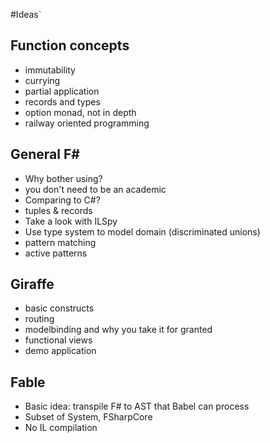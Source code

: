#Ideas`

## Function concepts

- immutability
- currying
- partial application
- records and types
- option monad, not in depth
- railway oriented programming

## General F#

- Why bother using?
- you don't need to be an academic
- Comparing to C#?
- tuples & records
- Take a look with ILSpy
- Use type system to model domain (discriminated unions)
- pattern matching
- active patterns


## Giraffe

- basic constructs
- routing
- modelbinding and why you take it for granted
- functional views
- demo application

## Fable

- Basic idea: transpile F# to AST that Babel can process
- Subset of System, FSharpCore
- No IL compilation

